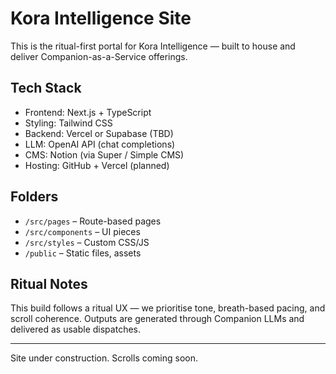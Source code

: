 # Kora Intelligence Site

This is the ritual-first portal for Kora Intelligence — built to house and deliver Companion-as-a-Service offerings.

## Tech Stack
- Frontend: Next.js + TypeScript
- Styling: Tailwind CSS
- Backend: Vercel or Supabase (TBD)
- LLM: OpenAI API (chat completions)
- CMS: Notion (via Super / Simple CMS)
- Hosting: GitHub + Vercel (planned)

## Folders
- `/src/pages` – Route-based pages
- `/src/components` – UI pieces
- `/src/styles` – Custom CSS/JS
- `/public` – Static files, assets

## Ritual Notes
This build follows a ritual UX — we prioritise tone, breath-based pacing, and scroll coherence. Outputs are generated through Companion LLMs and delivered as usable dispatches.

---

Site under construction. Scrolls coming soon.
